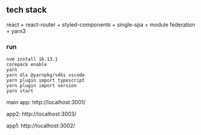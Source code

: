 ## tech stack

react + react-router + styled-components + single-spa + module federation + yarn3

### run

```
nvm install 16.13.1
corepack enable
yarn
yarn dlx @yarnpkg/sdks vscode
yarn plugin import typescript
yarn plugin import version
yarn start
```

main app: http://localhost:3001/

app2: http://localhost:3003/

app1: http://localhost:3002/